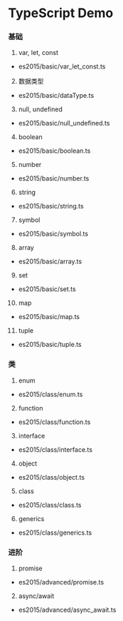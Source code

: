 ﻿# TypeScript Demo


### 基础
1. var, let, const
- es2015/basic/var_let_const.ts
2. 数据类型
- es2015/basic/dataType.ts
3. null, undefined
- es2015/basic/null_undefined.ts
4. boolean
- es2015/basic/boolean.ts
5. number
- es2015/basic/number.ts
6. string
- es2015/basic/string.ts
7. symbol
- es2015/basic/symbol.ts
8. array
- es2015/basic/array.ts
9. set
- es2015/basic/set.ts
10. map
- es2015/basic/map.ts
11. tuple
- es2015/basic/tuple.ts

### 类
1. enum
- es2015/class/enum.ts
2. function
- es2015/class/function.ts
3. interface
- es2015/class/interface.ts
4. object
- es2015/class/object.ts
5. class
- es2015/class/class.ts
6. generics
- es2015/class/generics.ts

### 进阶
1. promise
- es2015/advanced/promise.ts
2. async/await
- es2015/advanced/async_await.ts